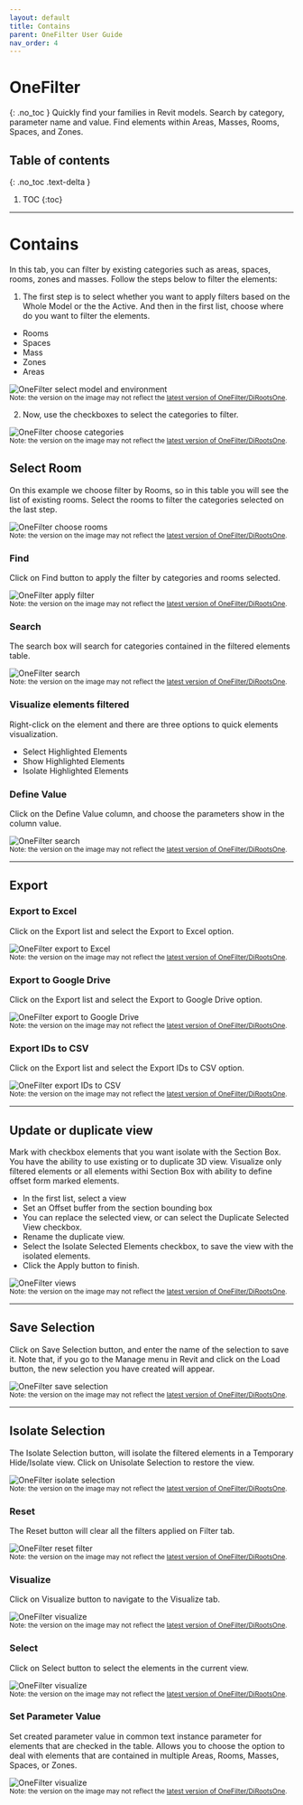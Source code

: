 ```yaml
---
layout: default
title: Contains
parent: OneFilter User Guide
nav_order: 4
---
```


# OneFilter
{: .no_toc }
Quickly find your families in Revit models. Search by category, parameter name and value. Find elements within Areas, Masses, Rooms, Spaces, and Zones.
## Table of contents
{: .no_toc .text-delta }

1. TOC
{:toc}

---

# Contains

In this tab, you can filter by existing categories such as areas, spaces, rooms, zones and masses. Follow the steps below to filter the elements:

1. The first step is to select whether you want to apply filters based on the Whole Model or the the Active. And then in the first list, choose where do you want to filter the elements.

- Rooms
- Spaces
- Mass
- Zones
- Areas

![OneFilter select model and environment](../../../assets\images\OneFilter\OF-Ft-WholeModel.gif)  
<sub>Note: the version on the image may not reflect the [latest version of OneFilter/DiRootsOne](https://diroots.com/revit-plugins/dirootsone/).</sub>

2. Now, use the checkboxes to select the categories to filter.

![OneFilter choose categories](../../../assets\images\OneFilter\OF-Ft-SelectCategories.gif)  
<sub>Note: the version on the image may not reflect the [latest version of OneFilter/DiRootsOne](https://diroots.com/revit-plugins/dirootsone/).</sub>

## Select Room

On this example we choose filter by Rooms, so in this table you will see the list of existing rooms.
Select the rooms to filter the categories selected on the last step.

![OneFilter choose rooms](../../../assets\images\OneFilter\OF-Ft-SelectCategories.gif)  
<sub>Note: the version on the image may not reflect the [latest version of OneFilter/DiRootsOne](https://diroots.com/revit-plugins/dirootsone/).</sub>

### Find

Click on Find button to apply the filter by categories and rooms selected.

![OneFilter apply filter](../../../assets\images\OneFilter\OF-Ft-SelectCategories.gif)  
<sub>Note: the version on the image may not reflect the [latest version of OneFilter/DiRootsOne](https://diroots.com/revit-plugins/dirootsone/).</sub>

### Search

The search box will search for categories contained in the filtered elements table.

![OneFilter search](../../../assets\images\OneFilter\OF-Ft-Search.gif)  
<sub>Note: the version on the image may not reflect the [latest version of OneFilter/DiRootsOne](https://diroots.com/revit-plugins/dirootsone/).</sub>

### Visualize elements filtered

Right-click on the element and there are three options to quick elements visualization.

- Select Highlighted Elements
- Show Highlighted Elements
- Isolate Highlighted Elements

### Define Value

Click on the Define Value column, and choose the parameters show in the column value.

![OneFilter search](../../../assets\images\OneFilter\OF-Ft-Search.gif)  
<sub>Note: the version on the image may not reflect the [latest version of OneFilter/DiRootsOne](https://diroots.com/revit-plugins/dirootsone/).</sub>

---

## Export

### Export to Excel

Click on the Export list and select the Export to Excel option.

![OneFilter export to Excel](../../../assets\images\OneFilter\OF-Ft-ExportExcel.gif)  
<sub>Note: the version on the image may not reflect the [latest version of OneFilter/DiRootsOne](https://diroots.com/revit-plugins/dirootsone/).</sub>

### Export to Google Drive

Click on the Export list and select the Export to Google Drive option.

![OneFilter export to Google Drive](../../../assets\images\OneFilter\OF-Ft-ExportDrive.gif)  
<sub>Note: the version on the image may not reflect the [latest version of OneFilter/DiRootsOne](https://diroots.com/revit-plugins/dirootsone/).</sub>

### Export IDs to CSV

Click on the Export list and select the Export IDs to CSV option.

![OneFilter export IDs to CSV](../../../assets\images\OneFilter\OF-Ft-ExportIDs.gif)  
<sub>Note: the version on the image may not reflect the [latest version of OneFilter/DiRootsOne](https://diroots.com/revit-plugins/dirootsone/).</sub>

---

## Update or duplicate view

Mark with checkbox elements that you want isolate with the Section Box. You have the ability to use existing or to duplicate 3D view. Visualize only filtered elements or all elements withi Section Box with ability to define offset form marked elements.

- In the first list, select a view
- Set an Offset buffer from the section bounding box
- You can replace the selected view, or can select the Duplicate Selected View checkbox.
- Rename the duplicate view.
- Select the Isolate Selected Elements checkbox, to save the view with the isolated elements.
- Click the Apply button to finish.

![OneFilter views](../../../assets\images\OneFilter\OF-Ft-Views.gif)  
<sub>Note: the version on the image may not reflect the [latest version of OneFilter/DiRootsOne](https://diroots.com/revit-plugins/dirootsone/).</sub>

---

## Save Selection

Click on Save Selection button, and enter the name of the selection to save it. Note that, if you go to the Manage menu in Revit and click on the Load button, the new selection you have created will appear.

![OneFilter save selection](../../../assets\images\OneFilter\OF-Ft-SaveSelection.gif)  
<sub>Note: the version on the image may not reflect the [latest version of OneFilter/DiRootsOne](https://diroots.com/revit-plugins/dirootsone/).</sub>

---

## Isolate Selection

The Isolate Selection button, will isolate the filtered elements in a Temporary Hide/Isolate view. Click on Unisolate Selection to restore the view.

![OneFilter isolate selection](../../../assets\images\OneFilter\OF-Ft-IsolateSelection.gif)  
<sub>Note: the version on the image may not reflect the [latest version of OneFilter/DiRootsOne](https://diroots.com/revit-plugins/dirootsone/).</sub>

### Reset

The Reset button will clear all the filters applied on Filter tab.

![OneFilter reset filter](../../../assets\images\OneFilter\OF-Ft-Reset.gif)  
<sub>Note: the version on the image may not reflect the [latest version of OneFilter/DiRootsOne](https://diroots.com/revit-plugins/dirootsone/).</sub>

### Visualize

Click on Visualize button to navigate to the Visualize tab.

![OneFilter visualize](../../../assets\images\OneFilter\OF-Ft-Visualize.gif)  
<sub>Note: the version on the image may not reflect the [latest version of OneFilter/DiRootsOne](https://diroots.com/revit-plugins/dirootsone/).</sub>

### Select

Click on Select button to select the elements in the current view.

![OneFilter visualize](../../../assets\images\OneFilter\OF-Ft-Select.gif)  
<sub>Note: the version on the image may not reflect the [latest version of OneFilter/DiRootsOne](https://diroots.com/revit-plugins/dirootsone/).</sub>

### Set Parameter Value

Set created parameter value in common text instance parameter for elements that are checked in the table. Allows you to choose the option to deal with elements that are contained in multiple Areas, Rooms, Masses, Spaces, or Zones.

![OneFilter visualize](../../)  
<sub>Note: the version on the image may not reflect the [latest version of OneFilter/DiRootsOne](https://diroots.com/revit-plugins/dirootsone/).</sub>